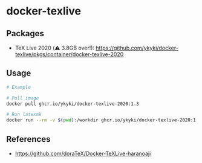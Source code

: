 # docker-texlive

## Packages

- TeX Live 2020 (⚠️ 3.8GB over!): <https://github.com/ykyki/docker-texlive/pkgs/container/docker-texlive-2020>

## Usage

```sh
# Example

# Pull image
docker pull ghcr.io/ykyki/docker-texlive-2020:1.3

# Run latexmk
docker run --rm -v $(pwd):/workdir ghcr.io/ykyki/docker-texlive-2020:1.3 latexmk ./target-file-name.tex
```

## References

- <https://github.com/doraTeX/Docker-TeXLive-haranoaji>


